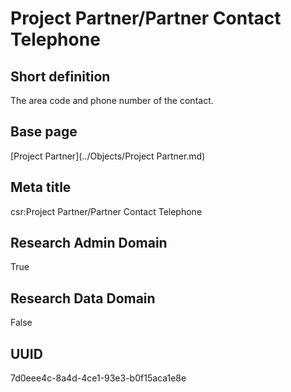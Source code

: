 # Project Partner/Partner Contact Telephone
## Short definition
The area code and phone number of the contact.
## Base page
[Project Partner](../Objects/Project Partner.md)
## Meta title
csr:Project Partner/Partner Contact Telephone
## Research Admin Domain
True
## Research Data Domain
False
## UUID
7d0eee4c-8a4d-4ce1-93e3-b0f15aca1e8e
